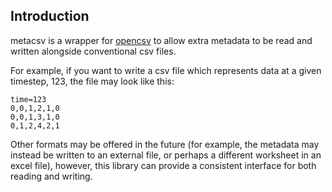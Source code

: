 ## Introduction ##
metacsv is a wrapper for [opencsv](http://opencsv.sourceforge.net/) to allow extra metadata to be read and written alongside conventional csv files.

For example, if you want to write a csv file which represents data at a given timestep, 123, the file may look like this:

```
time=123
0,0,1,2,1,0
0,0,1,3,1,0
0,1,2,4,2,1
```

Other formats may be offered in the future (for example, the metadata may instead be written to an external file, or perhaps a different worksheet in an excel file), however, this library can provide a consistent interface for both reading and writing.